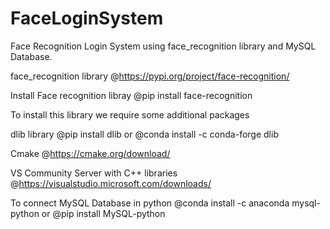 # FaceLoginSystem
 Face Recognition Login System using face_recognition library and MySQL Database.

face_recognition library @https://pypi.org/project/face-recognition/

Install Face recognition libray  @pip install face-recognition

To install this library we require some additional packages

dlib library   @pip install dlib or @conda install -c conda-forge dlib

Cmake    @https://cmake.org/download/

VS Community Server with C++ libraries    @https://visualstudio.microsoft.com/downloads/

To connect MySQL Database in python
@conda install -c anaconda mysql-python  or @pip install MySQL-python
